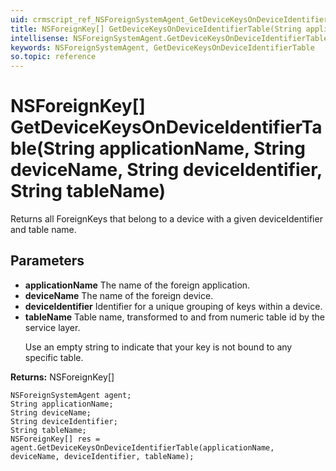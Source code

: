 ```yaml
---
uid: crmscript_ref_NSForeignSystemAgent_GetDeviceKeysOnDeviceIdentifierTable
title: NSForeignKey[] GetDeviceKeysOnDeviceIdentifierTable(String applicationName, String deviceName, String deviceIdentifier, String tableName)
intellisense: NSForeignSystemAgent.GetDeviceKeysOnDeviceIdentifierTable
keywords: NSForeignSystemAgent, GetDeviceKeysOnDeviceIdentifierTable
so.topic: reference
---
```


# NSForeignKey[] GetDeviceKeysOnDeviceIdentifierTable(String applicationName, String deviceName, String deviceIdentifier, String tableName)

Returns all ForeignKeys that belong to a device with a given deviceIdentifier and table name.

## Parameters

* **applicationName** The name of the foreign application.
* **deviceName** The name of the foreign device.
* **deviceIdentifier** Identifier for a unique grouping of keys within a device.
* **tableName** Table name, transformed to and from numeric table id by the service layer.<p/>Use an empty string to indicate that your key is not bound to any specific table.

**Returns:** NSForeignKey[]

```crmscript
NSForeignSystemAgent agent;
String applicationName;
String deviceName;
String deviceIdentifier;
String tableName;
NSForeignKey[] res = agent.GetDeviceKeysOnDeviceIdentifierTable(applicationName, deviceName, deviceIdentifier, tableName);
```


